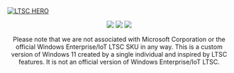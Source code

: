 [![LTSC HERO](https://user-images.githubusercontent.com/96759883/221386923-a9912d1f-1d34-4bc5-bcc8-a787a39ef70d.png)](https://github.com/LSX285/Windows11-LTSC/discussions/1)

<p align="center">
  <a href="https://github.com/LSX285/Windows11-LTSC"><img src="https://user-images.githubusercontent.com/96759883/221389984-5eeb20b7-537e-4ade-a532-efd7bcea61ba.png" style="max-width: 32%;" /></a>
  <a href=""><img src="https://user-images.githubusercontent.com/96759883/221389999-4c388da4-018a-4d24-bb4a-17e094400609.png" style="max-width: 32%;" /></a>
  <a href=""><img src="https://user-images.githubusercontent.com/96759883/221390016-d9a55f94-34c1-4636-a8d2-d096d9617e88.png" style="max-width: 32%;" /></a>
</p>



<p align="center">
Please note that we are not associated with Microsoft Corporation or the official Windows Enterprise/IoT LTSC SKU in any way. This is a custom version of Windows 11 created by a single individual and inspired by LTSC features. It is not an official version of Windows Enterprise/IoT LTSC.

</p>







